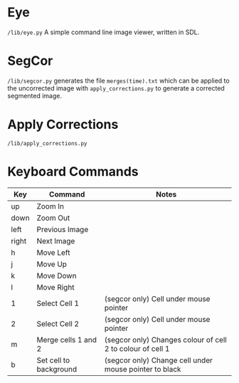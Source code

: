 # Eye

`/lib/eye.py` A simple command line image viewer, written in SDL.

# SegCor
`/lib/segcor.py` generates the file `merges(time).txt` which can be applied to the uncorrected image with `apply_corrections.py` to generate a corrected segmented image.

# Apply Corrections
`/lib/apply_corrections.py`

# Keyboard Commands

| Key  | Command                | Notes                                                     |
| ---- | ---------------------- | --------------------------------------------------------- |
| up   | Zoom In                |                                                           |
| down | Zoom Out               |                                                           |
| left | Previous Image         |                                                           |
| right| Next Image             |                                                           |
| h    | Move Left              |                                                           |
| j    | Move Up                |                                                           |
| k    | Move Down              |                                                           |
| l    | Move Right             |                                                           |
| 1    | Select Cell 1          | (segcor only) Cell under mouse pointer                    |
| 2    | Select Cell 2          | (segcor only) Cell under mouse pointer                    |
| m    | Merge cells 1 and 2    | (segcor only) Changes colour of cell 2 to colour of cell 1|
| b    | Set cell to background | (segcor only) Change cell under mouse pointer to black    |
